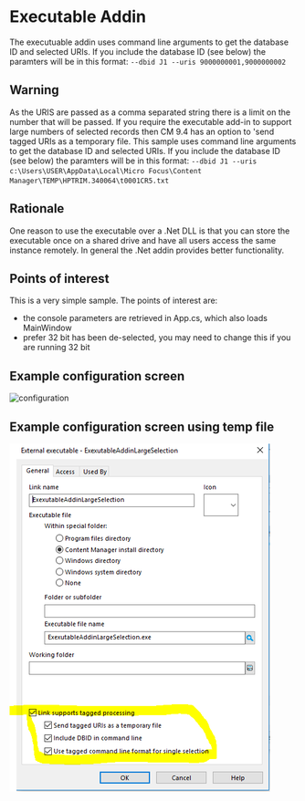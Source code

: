 # Executable Addin
The executuable addin uses command line arguments to get the database ID and selected URIs.  If you include the database ID (see below) the paramters will be in this format: ```--dbid J1 --uris 9000000001,9000000002```

## Warning
As the URIS are passed as a comma separated string there is a limit on the number that will be passed.   If you require the executable add-in to support large numbers of selected records then CM 9.4 has an option to 'send tagged URIs as a temporary file.  This sample uses command line arguments to get the database ID and selected URIs.  If you include the database ID (see below) the paramters will be in this format: ```--dbid J1 --uris c:\Users\USER\AppData\Local\Micro Focus\Content Manager\TEMP\HPTRIM.340064\t0001CR5.txt```

## Rationale
One reason to use the executable over a .Net DLL is that you can store the executable once on a shared drive and have all users access the same instance remotely.  In general the .Net addin provides better functionality.

## Points of interest
This is a very simple sample.  The points of interest are:
 - the console parameters are retrieved in App.cs, which also loads MainWindow
 - prefer 32 bit has been de-selected, you may need to change this if you are running 32 bit
 
## Example configuration screen
![configuration](exeaddin.PNG)

## Example configuration screen using temp file
![configuration](exeaddin_large_sel.PNG)